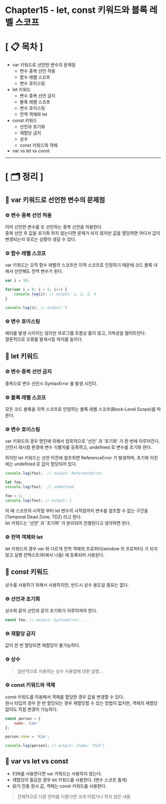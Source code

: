 # **Chapter15 - let, const 키워드와 블록 레벨 스코프**

# **[ 📋 목차 ]**
- var 키워드로 선언한 변수의 문제점
  - 변수 중복 선언 허용
  - 함수 레벨 스코프
  - 변수 호이스팅
- let 키워드
  - 변수 중복 선언 금지
  - 블록 레벨 스코프
  - 변수 호이스팅
  - 전역 객체와 let
- const 키워드
  - 선언과 초기화
  - 재할당 금지
  - 상수
  - const 키워드와 객체
- var vs let vs const

****

# **[ 🗂️ 정리 ]**
## 📌 <b>var 키워드로 선언한 변수의 문제점</b>

### ⚙ <b>변수 중복 선언 허용</b>
이미 선언한 변수를 또 선언하는 중복 선언을 허용한다.  
중복 선언 후 값을 초기화 하지 않는다면 문제가 되지 않지만 값을 할당하면 어디서 값이 변경되는지 모르는 상황이 생길 수 있다.

### ⚙ <b>함수 레벨 스코프</b>
var 키워드는 오직 함수 레벨의 스코프만 지역 스코프로 인정하기 때문에 코드 블록 내에서 선언해도 전역 변수가 된다.

```javascript
var i = 10;

for(var i = 0; i < 5; i++) {
    console.log(i); // output: 1, 2, 3, 4
}

console.log(i); // output: 5
```

### ⚙ <b>변수 호이스팅</b>
에러를 발생 시키지는 않지만 프로그램 흐름상 옳지 않고, 가독성을 떨어트린다.  
결론적으로 오류를 발새시킬 여지를 높이다.

## 📌 <b>let 키워드</b>

### ⚙ <b>변수 중복 선언 금지</b>
중복으로 변수 선언시 SyntaxError 를 발생 시킨다.

### ⚙ <b>블록 레벨 스코프</b>
모든 코드 블록을 지역 스코프로 인정하는 블록 레벨 스코프(Block-Level Scope)를 따른다.

### ⚙ <b>변수 호이스팅</b>
var 키워드의 경우 엔진에 의해서 암묵적으로 '선언' 과 '초기화' 가 한 번에 이루어진다.  
선언시 레시컬 환경에 변수 식별자를 등록하고, undefined 로 변수를 초기화 한다.
  
하지만 let 키워드는 선언 이전에 참조하면 ReferenceError 가 발생하며, 초기화 이전에는 undefined 로 값이 할당되어 있다.

```javascript
console.log(foo);  // output: ReferenceError

let foo;
console.log(foo);  // undefined

foo = 1;
console.log(foo); // output: 1
```

이 때 스코프의 시작점 부터 let 변수의 시작점까지 변수를 참조할 수 없는 구간을(Temporal Dead Zone, TDZ) 라고 한다.  
let 키워드는 '선언' 과 '초기화' 가 분리되어 진행된다고 생각하면 된다.

### ⚙ <b>전역 객체와 let</b>
let 키워드의 경우 var 와 다르게 전역 객체의 프로퍼티(window 의 프로퍼티) 가 되지 않고 실행 컨텍스트(뒤에서 나옴) 에 등록되어
사용된다.

## 📌 <b>const 키워드</b>
상수를 사용하기 위해서 사용하지만, 반드시 상수 용도일 필요는 없다.

### ⚙ <b>선언과 초기화</b>
상수와 같이 선언과 같이 초기화가 이루어져야 한다.

```javascript
const foo; // output: SyntaxError: ...
```

### ⚙ <b>재할당 금지</b>
값이 한 번 할당되면 재할당이 불가능하다.

### ⚙ <b>상수</b>

> 일반적으로 사용하는 상수 사용법에 대한 설명...

### ⚙ <b>const 키워드와 객체</b>
const 키워드를 이용해서 객체를 할당한 경우 값을 변경할 수 있다.  
원시 타입의 경우 한 번 할당되는 경우 재할당할 수 있는 방법이 없지만, 객체의 재할당 없이도 직접 변경이 가능하다.

```javascript
const person = {
    name: 'Lee'
};

person.name = 'Kim';

console.log(person); // output: {name: "Kim"}
```

## 📌 <b>var vs let vs const</b>

- ES6를 사용한다면 var 키워드는 사용하지 않는다.
- 재할당이 필요한 경우 let 키워드를 사용한다. (변수 스코프 좁게)
- 읽기 전용 원시 값, 객체는 const 키워드를 사용한다.

> 전체적으로 다른 언어를 다룬다면 크게 어렵거나 하지 않은 내용
